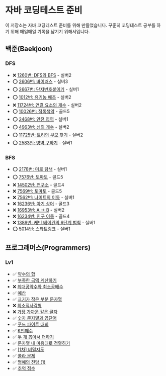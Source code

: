 # 자바 코딩테스트 준비

이 저장소는 자바 코딩테스트 준비를 위해 만들었습니다. 꾸준히 코딩테스트 공부를 하기 위해 매일매일 기록을 남기기 위해서입니다.

## 백준(Baekjoon)

### DFS

- ❌ [1260번: DFS와 BFS](./src/algorithm/dfs/code/dfs1.md) - 실버2 
- ⭕ [2606번: 바이러스](./src/algorithm/dfs/code/dfs2.md) - 실버3
- ⭕ [2667번: 단지번호붙이기](./src/algorithm/dfs/code/dfs3.md) - 실버1
- ⭕ [1012번: 유기농 배추](./src/algorithm/dfs/code/dfs4.md) - 실버2
- ❌ [11724번: 연결 요소의 개수](./src/algorithm/dfs/code/dfs5.md) - 실버2
- ⭕ [10026번: 적록색약](./src/algorithm/dfs/code/dfs6.md) - 골드5
- ⭕ [2468번: 안전 영역](./src/algorithm/dfs/code/dfs7.md) - 실버1
- ⭕ [4963번: 섬의 개수](./src/algorithm/dfs/code/dfs8.md) - 실버2
- ⭕ [11725번: 트리의 부모 찾기](./src/algorithm/dfs/code/dfs9.md) - 실버2
- ⭕ [2583번: 영역 구하기](./src/algorithm/dfs/code/dfs10.md) - 실버1

### BFS

- ⭕ [2178번: 미로 탐색](./src/algorithm/bfs/code/bfs1.md) - 실버1
- ⭕ [7576번: 토마토](./src/algorithm/bfs/code/bfs2.md) - 골드5
- ❌ [14502번: 연구소](./src/algorithm/bfs/code/bfs3.md) - 골드4
- ❌ [7569번: 토마토](./src/algorithm/bfs/code/bfs4.md) - 골드5
- ❌ [7562번: 나이트의 이동](./src/algorithm/bfs/code/bfs5.md) - 실버1
- ❌ [16236번: 아기 상어](./src/algorithm/bfs/code/bfs6.md) - 골드3
- ❌ [16953번: A → B](./src/algorithm/bfs/code/bfs7.md) - 실버2
- ❌ [16234번: 인구 이동](./src/algorithm/bfs/code/bfs8.md) - 골드4
- ❌ [1389번: 케빈 베이컨의 6단계 법칙](./src/algorithm/bfs/code/bfs9.md) - 실버1
- ⭕ [5014번: 스타트링크](./src/algorithm/bfs/code/bfs10.md) - 실버1

## 프로그래머스(Programmers)

### Lv1

- ✅ [약수의 합](./src/algorithm/programmers/lv1/약수의합.java)
- ✅ [부족한 금액 계산하기](./src/algorithm/programmers/lv1/부족한_금액_계산하기.java)
- ❌ [최대공약수와 최소공배수](./src/algorithm/programmers/lv1/최대공약수와_최소공배수.java)
- ✅ [예산](./src/algorithm/programmers/lv1/예산.java)
- ✅ [크기가 작은 부분 문자열](./src/algorithm/programmers/lv1/크기가_작은_부분_문자열.java)
- ❌ [최소직사각형](./src/algorithm/programmers/lv1/최소직사각형.java)
- ❌ [가장 가까운 같은 글자](./src/algorithm/programmers/lv1/가장_가까운_같은_글자.java)
- ✅ [숫자 문자열과 영단어](./src/algorithm/programmers/lv1/숫자_문자열과_영단어.java)
- ✅ [푸드 파이트 대회](./src/algorithm/programmers/lv1/푸드_파이트_대회.java)
- ✅ [K번째수](./src/algorithm/programmers/lv1/K번째수.java)
- ✅ [두 개 뽑아서 더하기](./src/algorithm/programmers/lv1/두_개_뽑아서_더하기.java)
- ✅ [문자열 내 마음대로 정렬하기](./src/algorithm/programmers/lv1/문자열_내_마음대로_정렬하기.java)
- ✅ [[1차] 비밀지도](./src/algorithm/programmers/lv1/비밀지도_1차.java)
- ✅ [콜라 문제](./src/algorithm/programmers/lv1/콜라_문제.java)
- ✅ [명예의 전당 (1)](./src/algorithm/programmers/lv1/명예의_전당_1.java)
- ✅ [추억 점수](./src/algorithm/programmers/lv1/추억_점수.java)